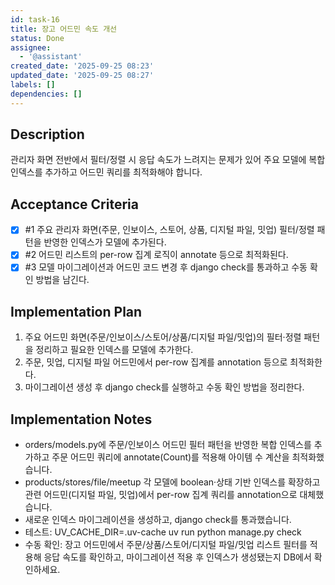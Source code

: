 ```yaml
---
id: task-16
title: 장고 어드민 속도 개선
status: Done
assignee:
  - '@assistant'
created_date: '2025-09-25 08:23'
updated_date: '2025-09-25 08:27'
labels: []
dependencies: []
---
```


## Description

<!-- SECTION:DESCRIPTION:BEGIN -->
관리자 화면 전반에서 필터/정렬 시 응답 속도가 느려지는 문제가 있어 주요 모델에 복합 인덱스를 추가하고 어드민 쿼리를 최적화해야 합니다.
<!-- SECTION:DESCRIPTION:END -->

## Acceptance Criteria
<!-- AC:BEGIN -->
- [x] #1 주요 관리자 화면(주문, 인보이스, 스토어, 상품, 디지털 파일, 밋업) 필터/정렬 패턴을 반영한 인덱스가 모델에 추가된다.
- [x] #2 어드민 리스트의 per-row 집계 로직이 annotate 등으로 최적화된다.
- [x] #3 모델 마이그레이션과 어드민 코드 변경 후 django check를 통과하고 수동 확인 방법을 남긴다.
<!-- AC:END -->

## Implementation Plan

<!-- SECTION:PLAN:BEGIN -->
1. 주요 어드민 화면(주문/인보이스/스토어/상품/디지털 파일/밋업)의 필터·정렬 패턴을 정리하고 필요한 인덱스를 모델에 추가한다.
2. 주문, 밋업, 디지털 파일 어드민에서 per-row 집계를 annotation 등으로 최적화한다.
3. 마이그레이션 생성 후 django check를 실행하고 수동 확인 방법을 정리한다.
<!-- SECTION:PLAN:END -->

## Implementation Notes

<!-- SECTION:NOTES:BEGIN -->
- orders/models.py에 주문/인보이스 어드민 필터 패턴을 반영한 복합 인덱스를 추가하고 주문 어드민 쿼리에 annotate(Count)를 적용해 아이템 수 계산을 최적화했습니다.
- products/stores/file/meetup 각 모델에 boolean·상태 기반 인덱스를 확장하고 관련 어드민(디지털 파일, 밋업)에서 per-row 집계 쿼리를 annotation으로 대체했습니다.
- 새로운 인덱스 마이그레이션을 생성하고, django check를 통과했습니다.
- 테스트: UV_CACHE_DIR=.uv-cache uv run python manage.py check
- 수동 확인: 장고 어드민에서 주문/상품/스토어/디지털 파일/밋업 리스트 필터를 적용해 응답 속도를 확인하고, 마이그레이션 적용 후 인덱스가 생성됐는지 DB에서 확인하세요.
<!-- SECTION:NOTES:END -->
